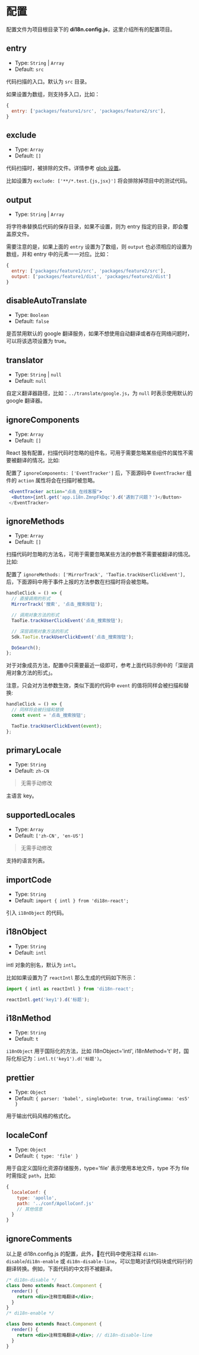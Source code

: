 # 配置

配置文件为项目根目录下的 **di18n.config.js**，这里介绍所有的配置项目。

## entry

* Type: `String` | `Array`
* Default: `src`

代码扫描的入口。默认为 `src` 目录。

如果设置为数组，则支持多入口，比如：

```js
{
  entry: ['packages/feature1/src', 'packages/feature2/src'],
}
```

## exclude

* Type: `Array`
* Default: `[]`

代码扫描时，被排除的文件。详情参考 [glob 设置](https://github.com/isaacs/node-glob#glob-primer)。

比如设置为 `exclude: ['**/*.test.{js,jsx}']` 将会排除掉项目中的测试代码。

## output

* Type: `String` | `Array`

将字符串替换后代码的保存目录，如果不设置，则为 entry 指定的目录，即会覆盖原文件。

需要注意的是，如果上面的 `entry` 设置为了数组，则 `output` 也必须相应的设置为数组，并和 entry 中的元素一一对应。比如：

```js
{
  entry: ['packages/feature1/src', 'packages/feature2/src'],
  output: ['packages/feature1/dist', 'packages/feature2/dist']
}
```

## disableAutoTranslate

* Type: `Boolean`
* Default: `false`

是否禁用默认的 google 翻译服务，如果不想使用自动翻译或者存在网络问题时，可以将该选项设置为 true。

## translator

* Type: `String` | `null`
* Default: `null`

自定义翻译器路径，比如：`../translate/google.js`，为 `null` 时表示使用默认的 google 翻译器。

## ignoreComponents

* Type: `Array`
* Default: `[]`

React 独有配置，扫描代码时忽略的组件名，可用于需要忽略某些组件的属性不需要被翻译的情况。比如:

配置了 `ignoreComponents: ['EventTracker']` 后，下面源码中 `EventTracker` 组件的 `action` 属性将会在扫描时被忽略。

```jsx
 <EventTracker action="点击_在线客服">
  <Button>{intl.get('app.i18n.ZmnpFkDqc').d('遇到了问题？')</Button>
 </EventTracker>
```

## ignoreMethods

* Type: `Array`
* Default: `[]`

扫描代码时忽略的方法名，可用于需要忽略某些方法的参数不需要被翻译的情况。比如:

配置了 `ignoreMethods: ['MirrorTrack', 'TaoTie.trackUserClickEvent'],` 后，下面源码中用于事件上报的方法参数在扫描时将会被忽略。

```jsx
handleClick = () => {
  // 直接调用的形式
  MirrorTrack('搜索', '点击_搜索按钮');

  // 调用对象方法的形式
  TaoTie.trackUserClickEvent('点击_搜索按钮');

  // 深层调用对象方法的形式
  Sdk.TaoTie.trackUserClickEvent('点击_搜索按钮');

  DoSearch();
};
```

对于对象成员方法，配置中只需要最近一级即可，参考上面代码示例中的「深层调用对象方法的形式」。

注意，只会对方法参数生效，类似下面的代码中 `event` 的值将同样会被扫描和替换:

```jsx
handleClick = () => {
  // 同样将会被扫描和替换
  const event = '点击_搜索按钮';

  TaoTie.trackUserClickEvent(event);
};
```

## primaryLocale

* Type: `String`
* Default: `zh-CN`

> 无需手动修改

主语言 key。

## supportedLocales

* Type: `Array`
* Default: `['zh-CN', 'en-US']`

> 无需手动修改

支持的语言列表。

## importCode

* Type: `String`
* Default: `import { intl } from 'di18n-react';`

引入 `i18nObject` 的代码。

## i18nObject

* Type: `String`
* Default: `intl`

intl 对象的别名，默认为 `intl`。

比如如果设置为了 `reactIntl` 那么生成的代码如下所示：

```jsx
import { intl as reactIntl } from 'di18n-react';

reactIntl.get('key1').d('标题');
```

## i18nMethod

* Type: `String`
* Default: `t`

`i18nObject` 用于国际化的方法，比如 i18nObject='intl', i18nMethod='t' 时，国际化标记为：`intl.t('key1').d('标题')`。

## prettier

* Type: `Object`
* Default: `{ parser: 'babel', singleQuote: true, trailingComma: 'es5' }`

用于输出代码风格的格式化。

## localeConf

* Type: `Object`
* Default: `{ type: 'file' }`

用于自定义国际化资源存储服务，type='file' 表示使用本地文件，type 不为 file 时需指定 `path`，比如:

```js
{
  localeConf: {
    type: 'apollo',
    path: '../conf/ApolloConf.js'
    // 其他信息
  }
}
```

## ignoreComments

以上是 di18n.config.js 的配置，此外，在代码中使用注释 `di18n-disable`/`di18n-enable` 或 `di18n-disable-line`，可以忽略对该代码块或代码行的翻译转换。例如，下面代码的中文将不被翻译。

```jsx
/* di18n-disable */
class Demo extends React.Component {
  render() {
    return <div>注释忽略翻译</div>;
  }
}
/* di18n-enable */
```

```jsx
class Demo extends React.Component {
  render() {
    return <div>注释忽略翻译</div>; // di18n-disable-line
  }
}
```
